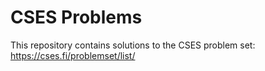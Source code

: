 # CSES Problems

This repository contains solutions to the CSES problem set: https://cses.fi/problemset/list/